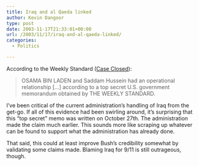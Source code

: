 ```yaml
---
title: Iraq and al Qaeda linked
author: Kevin Dangoor
type: post
date: 2003-11-17T21:33:01+00:00
url: /2003/11/17/iraq-and-al-qaeda-linked/
categories:
  - Politics

---
```

According to the Weekly Standard ([Case Closed][1]):

> OSAMA BIN LADEN and Saddam Hussein had an operational relationship [&#8230;] according to a top secret U.S. government memorandum obtained by THE WEEKLY STANDARD.

I&#8217;ve been critical of the current administration&#8217;s handling of Iraq from the get-go. If all of this evidence had been swirling around, it&#8217;s surprising that this &#8220;top secret&#8221; memo was written on October 27th. The administration made the claim much earlier. This sounds more like scraping up whatever can be found to support what the administration has already done.

That said, this could at least improve Bush&#8217;s credibility somewhat by validating some claims made. Blaming Iraq for 9/11 is still outrageous, though.

 [1]: http://www.weeklystandard.com/Content/Public/Articles/000/000/003/378fmxyz.asp "Case Closed"